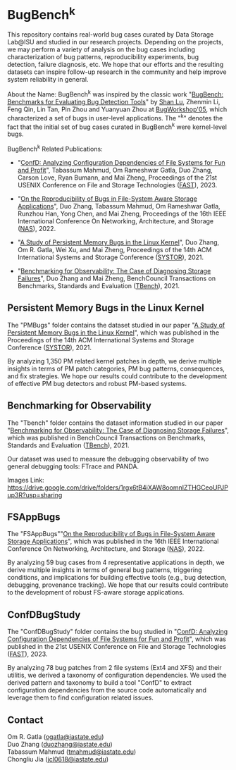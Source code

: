 # BugBench<sup>k</sup> 

This repository contains real-world bug cases curated by Data Storage Lab@ISU and studied in our research projects. Depending on the projects, we may perform a variety of analysis on the bug cases including characterization of bug patterns, reproducibility experiments, bug detection, failure diagnosis, etc. We hope that our efforts and the resulting datasets can inspire follow-up research in the community and help improve system reliability in general.

About the Name: BugBench<sup>k</sup>  was inspired by the classic work "[BugBench: Benchmarks for Evaluating Bug Detection Tools](https://www.cs.umd.edu/~pugh/BugWorkshop05/papers/63-lu.pdf)" by [Shan Lu](http://people.cs.uchicago.edu/~shanlu/), Zhenmin Li, Feng Qin, Lin Tan, Pin Zhou and Yuanyuan Zhou at [BugWorkshop'05](https://www.cs.umd.edu/~pugh/BugWorkshop05/), which characterized a set of bugs in user-level applications. The "<sup>k</sup>" denotes the fact that the initial set of bug cases curated in BugBench<sup>k</sup> were kernel-level bugs.  

BugBench<sup>k</sup> Related Publications:

- "[ConfD: Analyzing Configuration Dependencies of File Systems for Fun and Profit](https://www.usenix.org/conference/fast23/presentation/mahmud)",
Tabassum Mahmud, Om Rameshwar Gatla, Duo Zhang, Carson Love, Ryan Bumann, and Mai Zheng, Proceedings of the 21st USENIX Conference on File and Storage Technologies ([FAST](https://www.usenix.org/conference/fast23)), 2023.

- "[On the Reproducibility of Bugs in File-System Aware Storage Applications](https://ieeexplore.ieee.org/document/9925445)", 
Duo Zhang, Tabassum Mahmud, Om Rameshwar Gatla, Runzhou Han, Yong Chen, and Mai Zheng,
Proceedings of the 16th IEEE International Conference On Networking, Architecture, and Storage ([NAS](http://www.nas-conference.org/NAS-2022/)), 2022.

- "[A Study of Persistent Memory Bugs in the Linux Kernel](https://dl.acm.org/doi/pdf/10.1145/3456727.3463783)",
Duo Zhang, Om R. Gatla, Wei Xu, and Mai Zheng,
Proceedings of the 14th ACM International Systems and Storage Conference ([SYSTOR](https://www.systor.org/2021/index.html)), 2021.

- "[Benchmarking for Observability: The Case of Diagnosing Storage Failures](https://www.sciencedirect.com/science/article/pii/S2772485921000065)", 
Duo Zhang and Mai Zheng,
BenchCouncil Transactions on Benchmarks, Standards and Evaluation ([TBench](https://www.benchcouncil.org/index.html)), 2021.

## Persistent Memory Bugs in the Linux Kernel ##

The "PMBugs" folder contains the dataset studied in our paper "[A Study of Persistent Memory Bugs in the Linux Kernel](https://dl.acm.org/doi/pdf/10.1145/3456727.3463783)", which was published in the Proceedings of the 14th ACM International Systems and Storage Conference ([SYSTOR](https://www.systor.org/2021/index.html)), 2021.

By analyzing 1,350 PM related kernel patches in depth, we derive multiple insights in terms of PM patch categories, PM bug patterns, consequences, and fix
strategies. We hope our results could contribute to the development of effective PM bug detectors and robust PM-based systems.

## Benchmarking for Observability ##

The "Tbench" folder contains the dataset information studied in our paper "[Benchmarking for Observability: The Case of Diagnosing Storage Failures](https://www.ece.iastate.edu/~mai/docs/papers/2021TBench-Debug.pdf)", which was published in BenchCouncil Transactions on Benchmarks, Standards and Evaluation ([TBench](https://www.benchcouncil.org/index.html)), 2021.

Our dataset was used to measure the debugging observability of two general debugging tools: FTrace and PANDA.

Images Link: https://drive.google.com/drive/folders/1rgx6tB4iXAW8oomnIZTHGCeoUPJPup3R?usp=sharing

## FSAppBugs ##
The "FSAppBugs""[On the Reproducibility of Bugs in File-System Aware Storage Applications](https://ieeexplore.ieee.org/document/9925445)", which was published in the 16th IEEE International Conference On Networking, Architecture, and Storage ([NAS](http://www.nas-conference.org/NAS-2022/)), 2022.

By analyzing 59 bug cases from 4 representative applications in depth, we derive multiple insights in terms of general bug patterns, triggering
conditions, and implications for building effective tools (e.g., bug detection, debugging, provenance tracking). We hope that our results could contribute to the development of robust FS-aware storage applications.

## ConfDBugStudy ##

The "ConfDBugStudy" folder contains the bug studied in "[ConfD: Analyzing Configuration Dependencies of File Systems for Fun and Profit](https://www.usenix.org/conference/fast23/presentation/mahmud)", which was published in the 21st USENIX Conference on File and Storage Technologies ([FAST](https://www.usenix.org/conference/fast23)), 2023.

By analyzing 78 bug patches from 2 file systems (Ext4 and XFS) and their utilitis, we derived a taxonomy of configuration dependencies. We used the derived pattern and taxonomy to build a tool "ConfD" to extract configuration dependencies from the source code automatically and leverage them to find configuration related issues.

## Contact ##
Om R. Gatla (ogatla@iastate.edu)   
Duo Zhang (duozhang@iastate.edu)  
Tabassum Mahmud (tmahmud@iastate.edu)  
Chongliu Jia (jcl0618@iastate.edu)



